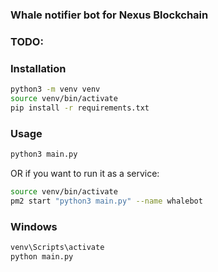 ### Whale notifier bot for Nexus Blockchain

### TODO:




### Installation

```sh
python3 -m venv venv
source venv/bin/activate
pip install -r requirements.txt
```
### Usage

```sh
python3 main.py
```

OR if you want to run it as a service:

```sh
source venv/bin/activate
pm2 start "python3 main.py" --name whalebot
```

### Windows
```cmd
venv\Scripts\activate
python main.py
```